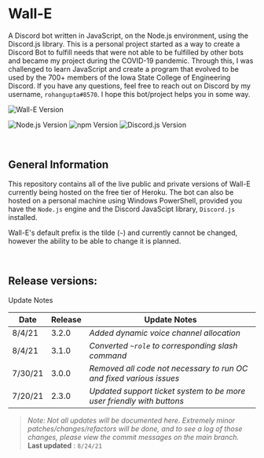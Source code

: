 # Wall-E
A Discord bot written in JavaScript, on the Node.js environment, using the Discord.js library. This is a personal project started as a way to create a Discord Bot to fulfill needs that were not able to be fulfilled by other bots and became my project during the COVID-19 pandemic. Through this, I was challenged to learn JavaScript and create a program that evolved to be used by the 700+ members of the Iowa State College of Engineering Discord. If you have any questions, feel free to reach out on Discord by my username, `rohangupta#8570`. I hope this bot/project helps you in some way.


![Wall-E Version](https://img.shields.io/badge/Version-v._3.2.3-lightgreen)

![Node.js Version](https://img.shields.io/badge/Node.js-v._16.4.2-lightblue) ![npm Version](https://img.shields.io/badge/npm-v._6.14.6-lightblue) ![Discord.js Version](https://img.shields.io/badge/Discord.js-v._13.1.0-lightblue)

<br/>

## General Information
This repository contains all of the live public and private versions of Wall-E currently being hosted on the free tier of Heroku. The bot can also be hosted on a personal machine using Windows PowerShell, provided you have the `Node.js` engine and the Discord JavaScipt library, `Discord.js` installed.

Wall-E's default prefix is the tilde (`~`) and currently cannot be changed, however the ability to be able to change it is planned.

<br/>

## Release versions:
Update Notes


| Date | Release | Update Notes |
| - | - | - |
| 8/4/21 | 3.2.0 | *Added dynamic voice channel allocation* |
| 8/4/21 | 3.1.0 | *Converted `~role` to corresponding slash command* |
| 7/30/21 | 3.0.0 | *Removed all code not necessary to run OC and fixed various issues* |
| 7/20/21 | 2.3.0 | *Updated support ticket system to be more user friendly with buttons* |


>*Note: Not all updates will be documented here. Extremely minor patches/changes/refactors will be done, and to see a log of those changes, please view the commit messages on the main branch.*\
> **Last updated** : `8/24/21`